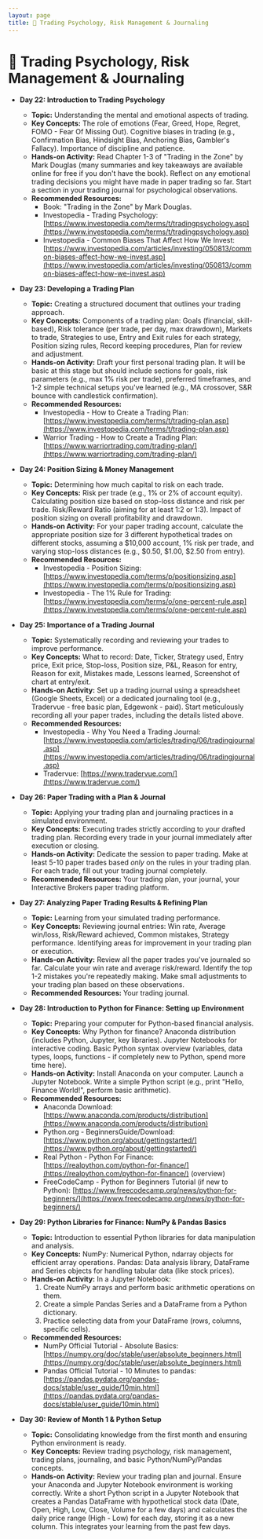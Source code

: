 ```yaml
---
layout: page
title: 🧠 Trading Psychology, Risk Management & Journaling
---
```


# 🧠 Trading Psychology, Risk Management & Journaling

<!-- **Week 4 (Days 22-30): Trading Psychology, Risk Management & Early Python** -->

*   **Day 22: Introduction to Trading Psychology**
    *   **Topic:** Understanding the mental and emotional aspects of trading.
    *   **Key Concepts:** The role of emotions (Fear, Greed, Hope, Regret, FOMO - Fear Of Missing Out). Cognitive biases in trading (e.g., Confirmation Bias, Hindsight Bias, Anchoring Bias, Gambler\'s Fallacy). Importance of discipline and patience.
    *   **Hands-on Activity:** Read Chapter 1-3 of "Trading in the Zone" by Mark Douglas (many summaries and key takeaways are available online for free if you don\'t have the book). Reflect on any emotional trading decisions you might have made in paper trading so far. Start a section in your trading journal for psychological observations.
    *   **Recommended Resources:**
        *   Book: "Trading in the Zone" by Mark Douglas.
        *   Investopedia - Trading Psychology: [https://www.investopedia.com/terms/t/tradingpsychology.asp](https://www.investopedia.com/terms/t/tradingpsychology.asp)
        *   Investopedia - Common Biases That Affect How We Invest: [https://www.investopedia.com/articles/investing/050813/common-biases-affect-how-we-invest.asp](https://www.investopedia.com/articles/investing/050813/common-biases-affect-how-we-invest.asp)

*   **Day 23: Developing a Trading Plan**
    *   **Topic:** Creating a structured document that outlines your trading approach.
    *   **Key Concepts:** Components of a trading plan: Goals (financial, skill-based), Risk tolerance (per trade, per day, max drawdown), Markets to trade, Strategies to use, Entry and Exit rules for each strategy, Position sizing rules, Record keeping procedures, Plan for review and adjustment.
    *   **Hands-on Activity:** Draft your first personal trading plan. It will be basic at this stage but should include sections for goals, risk parameters (e.g., max 1% risk per trade), preferred timeframes, and 1-2 simple technical setups you've learned (e.g., MA crossover, S&R bounce with candlestick confirmation).
    *   **Recommended Resources:**
        *   Investopedia - How to Create a Trading Plan: [https://www.investopedia.com/terms/t/trading-plan.asp](https://www.investopedia.com/terms/t/trading-plan.asp)
        *   Warrior Trading - How to Create a Trading Plan: [https://www.warriortrading.com/trading-plan/](https://www.warriortrading.com/trading-plan/)

*   **Day 24: Position Sizing & Money Management**
    *   **Topic:** Determining how much capital to risk on each trade.
    *   **Key Concepts:** Risk per trade (e.g., 1% or 2% of account equity). Calculating position size based on stop-loss distance and risk per trade. Risk/Reward Ratio (aiming for at least 1:2 or 1:3). Impact of position sizing on overall profitability and drawdown.
    *   **Hands-on Activity:** For your paper trading account, calculate the appropriate position size for 3 different hypothetical trades on different stocks, assuming a $10,000 account, 1% risk per trade, and varying stop-loss distances (e.g., $0.50, $1.00, $2.50 from entry).
    *   **Recommended Resources:**
        *   Investopedia - Position Sizing: [https://www.investopedia.com/terms/p/positionsizing.asp](https://www.investopedia.com/terms/p/positionsizing.asp)
        *   Investopedia - The 1% Rule for Trading: [https://www.investopedia.com/terms/o/one-percent-rule.asp](https://www.investopedia.com/terms/o/one-percent-rule.asp)

*   **Day 25: Importance of a Trading Journal**
    *   **Topic:** Systematically recording and reviewing your trades to improve performance.
    *   **Key Concepts:** What to record: Date, Ticker, Strategy used, Entry price, Exit price, Stop-loss, Position size, P&L, Reason for entry, Reason for exit, Mistakes made, Lessons learned, Screenshot of chart at entry/exit.
    *   **Hands-on Activity:** Set up a trading journal using a spreadsheet (Google Sheets, Excel) or a dedicated journaling tool (e.g., Tradervue - free basic plan, Edgewonk - paid). Start meticulously recording all your paper trades, including the details listed above.
    *   **Recommended Resources:**
        *   Investopedia - Why You Need a Trading Journal: [https://www.investopedia.com/articles/trading/06/tradingjournal.asp](https://www.investopedia.com/articles/trading/06/tradingjournal.asp)
        *   Tradervue: [https://www.tradervue.com/](https://www.tradervue.com/)

*   **Day 26: Paper Trading with a Plan & Journal**
    *   **Topic:** Applying your trading plan and journaling practices in a simulated environment.
    *   **Key Concepts:** Executing trades strictly according to your drafted trading plan. Recording every trade in your journal immediately after execution or closing.
    *   **Hands-on Activity:** Dedicate the session to paper trading. Make at least 5-10 paper trades based *only* on the rules in your trading plan. For each trade, fill out your trading journal completely.
    *   **Recommended Resources:** Your trading plan, your journal, your Interactive Brokers paper trading platform.

*   **Day 27: Analyzing Paper Trading Results & Refining Plan**
    *   **Topic:** Learning from your simulated trading performance.
    *   **Key Concepts:** Reviewing journal entries: Win rate, Average win/loss, Risk/Reward achieved, Common mistakes, Strategy performance. Identifying areas for improvement in your trading plan or execution.
    *   **Hands-on Activity:** Review all the paper trades you've journaled so far. Calculate your win rate and average risk/reward. Identify the top 1-2 mistakes you're repeatedly making. Make small adjustments to your trading plan based on these observations.
    *   **Recommended Resources:** Your trading journal.

*   **Day 28: Introduction to Python for Finance: Setting up Environment**
    *   **Topic:** Preparing your computer for Python-based financial analysis.
    *   **Key Concepts:** Why Python for finance? Anaconda distribution (includes Python, Jupyter, key libraries). Jupyter Notebooks for interactive coding. Basic Python syntax overview (variables, data types, loops, functions - if completely new to Python, spend more time here).
    *   **Hands-on Activity:** Install Anaconda on your computer. Launch a Jupyter Notebook. Write a simple Python script (e.g., print "Hello, Finance World!", perform basic arithmetic).
    *   **Recommended Resources:**
        *   Anaconda Download: [https://www.anaconda.com/products/distribution](https://www.anaconda.com/products/distribution)
        *   Python.org - BeginnersGuide/Download: [https://www.python.org/about/gettingstarted/](https://www.python.org/about/gettingstarted/)
        *   Real Python - Python For Finance: [https://realpython.com/python-for-finance/](https://realpython.com/python-for-finance/) (overview)
        *   FreeCodeCamp - Python for Beginners Tutorial (if new to Python): [https://www.freecodecamp.org/news/python-for-beginners/](https://www.freecodecamp.org/news/python-for-beginners/)

*   **Day 29: Python Libraries for Finance: NumPy & Pandas Basics**
    *   **Topic:** Introduction to essential Python libraries for data manipulation and analysis.
    *   **Key Concepts:** NumPy: Numerical Python, ndarray objects for efficient array operations. Pandas: Data analysis library, DataFrame and Series objects for handling tabular data (like stock prices).
    *   **Hands-on Activity:** In a Jupyter Notebook: 
        1.  Create NumPy arrays and perform basic arithmetic operations on them.
        2.  Create a simple Pandas Series and a DataFrame from a Python dictionary.
        3.  Practice selecting data from your DataFrame (rows, columns, specific cells).
    *   **Recommended Resources:**
        *   NumPy Official Tutorial - Absolute Basics: [https://numpy.org/doc/stable/user/absolute_beginners.html](https://numpy.org/doc/stable/user/absolute_beginners.html)
        *   Pandas Official Tutorial - 10 Minutes to pandas: [https://pandas.pydata.org/pandas-docs/stable/user_guide/10min.html](https://pandas.pydata.org/pandas-docs/stable/user_guide/10min.html)

*   **Day 30: Review of Month 1 & Python Setup**
    *   **Topic:** Consolidating knowledge from the first month and ensuring Python environment is ready.
    *   **Key Concepts:** Review trading psychology, risk management, trading plans, journaling, and basic Python/NumPy/Pandas concepts.
    *   **Hands-on Activity:** Review your trading plan and journal. Ensure your Anaconda and Jupyter Notebook environment is working correctly. Write a short Python script in a Jupyter Notebook that creates a Pandas DataFrame with hypothetical stock data (Date, Open, High, Low, Close, Volume for a few days) and calculates the daily price range (High - Low) for each day, storing it as a new column. This integrates your learning from the past few days.
